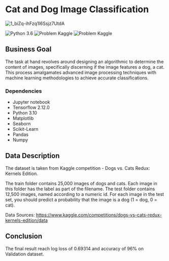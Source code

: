# Cat and Dog Image Classification

![1_biZq-ihFzq1I6Ssjz7UtdA](https://github.com/Chinghsiaochen/Cat-and-Dog-Image-Classification/assets/104823654/648efd05-371b-437a-abc2-8997b80d1fd6)

![Python 3.6](https://img.shields.io/badge/Python-3.10-brightgreen.svg)    ![Problem Kaggle](https://img.shields.io/badge/Problem-Vision-blue.svg)     ![Problem Kaggle](https://img.shields.io/badge/Data-Kaggle-orange.svg)

## Business Goal
The task at hand revolves around designing an algorithmic to determine the content of images, specifically discerning if the image features a dog, a cat. This process amalgamates advanced image processing techniques with machine learning methodologies to achieve accurate classifications.

### Dependencies
- Jupyter notebook
- Tensorflow 2.12.0
- Python 3.10
- Matplotlib
- Seaborn
- Scikit-Learn
- Pandas
- Numpy

## Data Description

The dataset is taken from Kaggle competition - Dogs vs. Cats Redux: Kernels Edition.

The train folder contains 25,000 images of dogs and cats. Each image in this folder has the label as part of the filename. The test folder contains 12,500 images, named according to a numeric id. For each image in the test set, you should predict a probability that the image is a dog (1 = dog, 0 = cat).

Data Sources: <https://www.kaggle.com/competitions/dogs-vs-cats-redux-kernels-edition/data>

## Conclusion
The final result reach log loss of 0.69314 and accuracy of 96% on Validation dataset.
